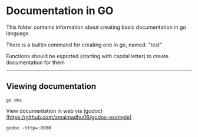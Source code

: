 # Documentation in GO

This folder contains information about creating basic documentation in go language.

There is a builtin command for creating one in go, named: "test"

Functions should be exported (starting with capital letter) to create documentation for them

<hr>

## Viewing documentation

```shell
go doc
```

View documentation in web via (godoc)[https://github.com/amalmadhu06/godoc-example]

```shell
godoc -http=:8080
```
